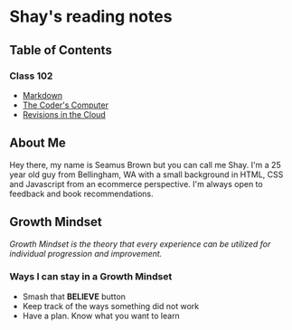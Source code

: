 # Shay's reading  notes

## Table of Contents

### Class 102

- [Markdown](markdown.md)
- [The Coder's Computer](the-coders-computer.md)
- [Revisions in the Cloud](revisions.md)

## About Me

Hey there, my name is Seamus Brown but you can call me Shay. I'm a 25 year old guy from Bellingham, WA with a small background in HTML, CSS and Javascript from an ecommerce perspective. I'm always open to feedback and book recommendations.

## Growth Mindset

*Growth Mindset is the theory that every experience can be utilized for individual progression and improvement.*

### Ways I can stay in a Growth Mindset

- Smash that **BELIEVE** button
- Keep track of the ways something did not work
- Have a plan. Know what you want to learn
